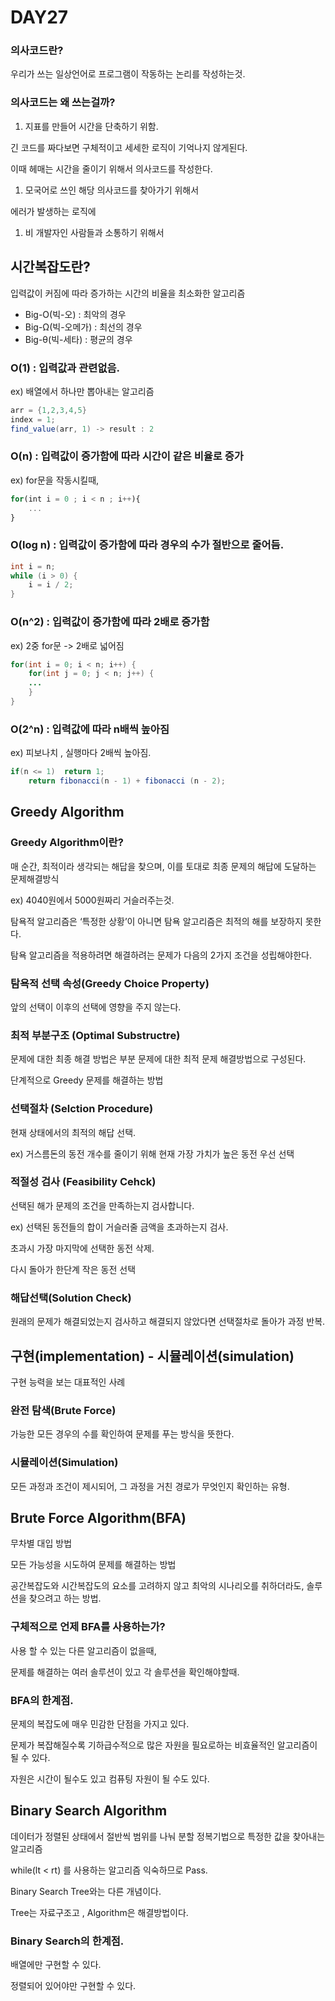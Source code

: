 # DAY27

### 의사코드란?

우리가 쓰는 일상언어로 프로그램이 작동하는 논리를 작성하는것.

### 의사코드는 왜 쓰는걸까?

1. 지표를 만들어 시간을 단축하기 위함.

긴 코드를 짜다보면 구체적이고 세세한 로직이 기억나지 않게된다.

이때 헤매는 시간을 줄이기 위해서 의사코드를 작성한다.

1. 모국어로 쓰인 해당 의사코드를 찾아가기 위해서

에러가 발생하는 로직에

1. 비 개발자인 사람들과 소통하기 위해서

## 시간복잡도란?

입력값이 커짐에 따라 증가하는 시간의 비율을 최소화한 알고리즘

- Big-O(빅-오) : 최악의 경우
- Big-Ω(빅-오메가) : 최선의 경우
- Big-θ(빅-세타) : 평균의 경우

### O(1) : 입력값과 관련없음.

ex) 배열에서 하나만 뽑아내는 알고리즘

```java
arr = {1,2,3,4,5}
index = 1;
find_value(arr, 1) -> result : 2
```

### O(n) : 입력값이 증가함에 따라 시간이 같은 비율로 증가

ex) for문을 작동시킬때,

```jsx
for(int i = 0 ; i < n ; i++){
    ...    
}
```

### O(log n) : 입력값이 증가함에 따라 경우의 수가 절반으로 줄어듬.

```java
int i = n;
while (i > 0) {
    i = i / 2;
}
```

### O(n^2) : 입력값이 증가함에 따라 2배로 증가함

ex) 2중 for문 -> 2배로 넓어짐

```java
for(int i = 0; i < n; i++) {
    for(int j = 0; j < n; j++) {
    ...
    }
}
```

### O(2^n) : 입력값에 따라 n배씩 높아짐

ex) 피보나치 , 실행마다 2배씩 높아짐.

```java
if(n <= 1)  return 1;
    return fibonacci(n - 1) + fibonacci (n - 2);
```

## Greedy Algorithm

### Greedy Algorithm이란?

매 순간, 최적이라 생각되는 해답을 찾으며, 이를 토대로 최종 문제의 해답에 도달하는 문제해결방식

ex) 4040원에서 5000원짜리 거슬러주는것.

탐욕적 알고리즘은 ‘특정한 상황’이 아니면 탐욕 알고리즘은 최적의 해를 보장하지 못한다.

탐욕 알고리즘을 적용하려면 해결하려는 문제가 다음의 2가지 조건을 성립해야한다.

### 탐욕적 선택 속성(Greedy Choice Property)

앞의 선택이 이후의 선택에 영향을 주지 않는다.

### 최적 부분구조 (Optimal Substructre)

문제에 대한 최종 해결 방법은 부분 문제에 대한 최적 문제 해결방법으로 구성된다.

단계적으로 Greedy 문제를 해결하는 방법

### 선택절차 (Selction Procedure)

현재 상태에서의 최적의 해답 선택.

ex) 거스름돈의 동전 개수를 줄이기 위해 현재 가장 가치가 높은 동전 우선 선택

### 적절성 검사 (Feasibility Cehck)

선택된 해가 문제의 조건을 만족하는지 검사합니다.

ex) 선택된 동전들의 합이 거슬러줄 금액을 초과하는지 검사.

초과시 가장 마지막에 선택한 동전 삭제.

다시 돌아가 한단계 작은 동전 선택

### 해답선택(Solution Check)

원래의 문제가 해결되었는지 검사하고 해결되지 않았다면 선택절차로 돌아가 과정 반복.

## 구현(implementation) - 시뮬레이션(simulation)

구현 능력을 보는 대표적인 사례

### 완전 탐색(Brute Force)

가능한 모든 경우의 수를 확인하여 문제를 푸는 방식을 뜻한다.

### 시뮬레이션(Simulation)

모든 과정과 조건이 제시되어, 그 과정을 거친 경로가 무엇인지 확인하는 유형.

## Brute Force Algorithm(BFA)

무차별 대입 방법

모든 가능성을 시도하여 문제를 해결하는 방법

공간복잡도와 시간복잡도의 요소를 고려하지 않고 최악의 시나리오를 취하더라도, 솔루션을 찾으려고 하는 방법.

### 구체적으로 언제 BFA를 사용하는가?

사용 할 수 있는 다른 알고리즘이 없을때,

문제를 해결하는 여러 솔루션이 있고 각 솔루션을 확인해야할때.

### BFA의 한계점.

문제의 복잡도에 매우 민감한 단점을 가지고 있다.

문제가 복잡해질수록 기하급수적으로 많은 자원을 필요로하는 비효율적인 알고리즘이 될 수 있다.

자원은 시간이 될수도 있고 컴퓨팅 자원이 될 수도 있다.

## Binary Search Algorithm

데이터가 정렬된 상태에서 절반씩 범위를 나눠 분할 정복기법으로 특정한 값을 찾아내는 알고리즘

while(lt < rt) 를 사용하는 알고리즘 익숙하므로 Pass.

Binary Search Tree와는 다른 개념이다.

Tree는 자료구조고 , Algorithm은 해결방법이다.

### Binary Search의 한계점.

배열에만 구현할 수 있다.

정렬되어 있어야만 구현할 수 있다.

